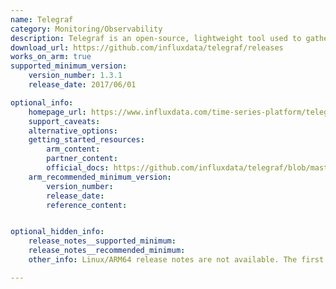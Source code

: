 ```yaml
---
name: Telegraf
category: Monitoring/Observability
description: Telegraf is an open-source, lightweight tool used to gather, process, and transmit metrics and event data from multiple sources.
download_url: https://github.com/influxdata/telegraf/releases
works_on_arm: true
supported_minimum_version:
    version_number: 1.3.1
    release_date: 2017/06/01

optional_info:
    homepage_url: https://www.influxdata.com/time-series-platform/telegraf/
    support_caveats:
    alternative_options:
    getting_started_resources:
        arm_content:
        partner_content:
        official_docs: https://github.com/influxdata/telegraf/blob/master/docs/INSTALL_GUIDE.md
    arm_recommended_minimum_version:
        version_number:
        release_date:
        reference_content:


optional_hidden_info:
    release_notes__supported_minimum:
    release_notes__recommended_minimum:
    other_info: Linux/ARM64 release notes are not available. The first Linux/ARM64 tar is available in version [v1.3.1](https://github.com/influxdata/telegraf/releases/tag/1.3.1).

---
```

